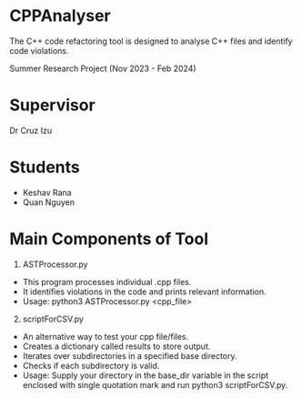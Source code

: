 # CPPAnalyser
The C++ code refactoring tool is designed to analyse C++ files and identify code violations.

Summer Research Project (Nov 2023 - Feb 2024)

# Supervisor 
Dr Cruz Izu

# Students
* Keshav Rana
* Quan Nguyen

# Main Components of Tool
1. ASTProcessor.py
 * This program processes individual .cpp files.
 * It identifies violations in the code and prints relevant information.
 * Usage: python3 ASTProcessor.py <cpp_file>

2. scriptForCSV.py
 * An alternative way to test your cpp file/files.
 * Creates a dictionary called results to store output.
 * Iterates over subdirectories in a specified base directory.
 * Checks if each subdirectory is valid.
 * Usage: Supply your directory in the base_dir variable in the script enclosed with single quotation mark and run python3 scriptForCSV.py.
